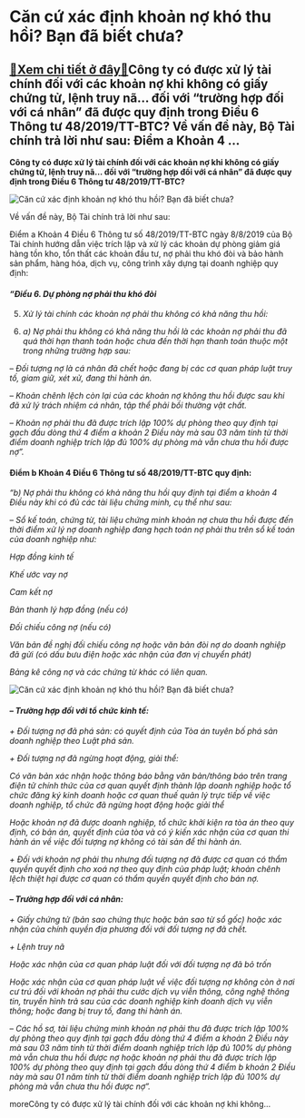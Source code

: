 Căn cứ xác định khoản nợ khó thu hồi? Bạn đã biết chưa?
=======================================================

[:gift:Xem chi tiết ở đây:gift:](https://hddtvn.com/can-cu-xac-dinh-khoan-no-kho-thu-hoi-ban-da-biet-chua/)Công ty có được xử lý tài chính đối với các khoản nợ khi không có giấy chứng tử, lệnh truy nã… đối với “trường hợp đối với cá nhân” đã được quy định trong Điều 6 Thông tư 48/2019/TT-BTC? Về vấn đề này, Bộ Tài chính trả lời như sau: Điểm a Khoản 4 …
--------------------------------------------------------------------------------------------------------------------------------------------------------------------------------------------------------------------------------------------------------

**Công ty có được xử lý tài chính đối với các khoản nợ khi không có giấy chứng tử, lệnh truy nã… đối với “trường hợp đối với cá nhân” đã được quy định trong Điều 6 Thông tư 48/2019/TT-BTC?**


![Căn cứ xác định khoản nợ khó thu hồi? Bạn đã biết chưa?](https://hddtvn.com/wp-content/uploads/2021/01/illustration-one-business-person-who-is-carrying-burden-debt_82984-279.jpg)


Về vấn đề này, Bộ Tài chính trả lời như sau:


Điểm a Khoản 4 Điều 6 Thông tư số 48/2019/TT-BTC ngày 8/8/2019 của Bộ Tài chính hướng dẫn việc trích lập và xử lý các khoản dự phòng giảm giá hàng tồn kho, tổn thất các khoản đầu tư, nợ phải thu khó đòi và bảo hành sản phẩm, hàng hóa, dịch vụ, công trình xây dựng tại doanh nghiệp quy định:


#### ***“Điều 6. Dự phòng nợ phải thu khó đòi***




5.  *Xử lý tài chính các khoản nợ phải thu không có khả năng thu hồi:*

7. *a) Nợ phải thu không có khả năng thu hồi là các khoản nợ phải thu đã quá thời hạn thanh toán hoặc chưa đến thời hạn thanh toán thuộc một trong những trường hợp sau:*



*– Đối tượng nợ là cá nhân đã chết hoặc đang bị các cơ quan pháp luật truy tố, giam giữ, xét xử, đang thi hành án.*


*– Khoản chênh lệch còn lại của các khoản nợ không thu hồi được sau khi đã xử lý trách nhiệm cá nhân, tập thể phải bồi thường vật chất.*


*– Khoản nợ phải thu đã được trích lập 100% dự phòng theo quy định tại gạch đầu dòng thứ 4 điểm a khoản 2 Điều này mà sau 03 năm tính từ thời điểm doanh nghiệp trích lập đủ 100% dự phòng mà vẫn chưa thu hồi được nợ”.*


#### **Điểm b Khoản 4 Điều 6 Thông tư số 48/2019/TT-BTC quy định:**


*“b) Nợ phải thu không có khả năng thu hồi quy định tại điểm a khoản 4 Điều này khi có đủ các tài liệu chứng minh, cụ thể như sau:*


*– Sổ kế toán, chứng từ, tài liệu chứng minh khoản nợ chưa thu hồi được đến thời điểm xử lý nợ doanh nghiệp đang hạch toán nợ phải thu trên sổ kế toán của doanh nghiệp như:* 


*Hợp đồng kinh tế*


*Khế ước vay nợ*


*Cam kết nợ*


*Bản thanh lý hợp đồng (nếu có)*


*Đối chiếu công nợ (nếu có)*


*Văn bản đề nghị đối chiếu công nợ hoặc văn bản đòi nợ do doanh nghiệp đã gửi (có dấu bưu điện hoặc xác nhận của đơn vị chuyển phát)*


*Bảng kê công nợ và các chứng từ khác có liên quan.*


![Căn cứ xác định khoản nợ khó thu hồi? Bạn đã biết chưa?](https://hddtvn.com/wp-content/uploads/2021/01/hand-putting-debt-wording-which-are-printed-screen-wooden-cubes-coins-stacking-debt-increasing-concept_50039-1494.jpg)


#### *– Trường hợp đối với tổ chức kinh tế:*


*+ Đối tượng nợ đã phá sản: có quyết định của Tòa án tuyên bố phá sản doanh nghiệp theo Luật phá sản.*


*+ Đối tượng nợ đã ngừng hoạt động, giải thể:* 


*Có văn bản xác nhận hoặc thông báo bằng văn bản/thông báo trên trang điện tử chính thức của cơ quan quyết định thành lập doanh nghiệp hoặc tổ chức đăng ký kinh doanh hoặc cơ quan thuế quản lý trực tiếp về việc doanh nghiệp, tổ chức đã ngừng hoạt động hoặc giải thể*


 *Hoặc khoản nợ đã được doanh nghiệp, tổ chức khởi kiện ra tòa án theo quy định, có bản án, quyết định của tòa và có ý kiến xác nhận của cơ quan thi hành án về việc đối tượng nợ không có tài sản để thi hành án.*


*+ Đối với khoản nợ phải thu nhưng đối tượng nợ đã được cơ quan có thẩm quyền quyết định cho xoá nợ theo quy định của pháp luật; khoản chênh lệch thiệt hại được cơ quan có thẩm quyền quyết định cho bán nợ.*


#### *– Trường hợp đối với cá nhân:*


*+ Giấy chứng tử (bản sao chứng thực hoặc bản sao từ sổ gốc) hoặc xác nhận của chính quyền địa phương đối với đối tượng nợ đã chết.*


*+ Lệnh truy nã*


 *Hoặc xác nhận của cơ quan pháp luật đối với đối tượng nợ đã bỏ trốn*


*Hoặc xác nhận của cơ quan pháp luật về việc đối tượng nợ không còn ở nơi cư trú đối với khoản nợ phải thu cước dịch vụ viễn thông, công nghệ thông tin, truyền hình trả sau của các doanh nghiệp kinh doanh dịch vụ viễn thông; hoặc đang bị truy tố, đang thi hành án.*


*– Các hồ sơ, tài liệu chứng minh khoản nợ phải thu đã được trích lập 100% dự phòng theo quy định tại gạch đầu dòng thứ 4 điểm a khoản 2 Điều này mà sau 03 năm tính từ thời điểm doanh nghiệp trích lập đủ 100% dự phòng mà vẫn chưa thu hồi được nợ hoặc khoản nợ phải thu đã được trích lập 100% dự phòng theo quy định tại gạch đầu dòng thứ 4 điểm b khoản 2 Điều này mà sau 01 năm tính từ thời điểm doanh nghiệp trích lập đủ 100% dự phòng mà vẫn chưa thu hồi được nợ”.*


moreCông ty có được xử lý tài chính đối với các khoản nợ khi không…

